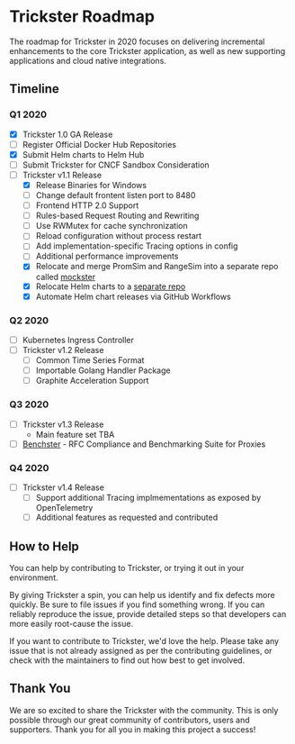 # Trickster Roadmap

The roadmap for Trickster in 2020 focuses on delivering incremental enhancements to the core Trickster application, as well as new supporting applications and cloud native integrations.

## Timeline

### Q1 2020

- [x] Trickster 1.0 GA Release
- [ ] Register Official Docker Hub Repositories
- [x] Submit Helm charts to Helm Hub
- [ ] Submit Trickster for CNCF Sandbox Consideration
- [ ] Trickster v1.1 Release
  - [x] Release Binaries for Windows
  - [ ] Change default frontent listen port to 8480
  - [ ] Frontend HTTP 2.0 Support
  - [ ] Rules-based Request Routing and Rewriting
  - [ ] Use RWMutex for cache synchronization
  - [ ] Reload configuration without process restart
  - [ ] Add implementation-specific Tracing options in config
  - [ ] Additional performance improvements
  - [x] Relocate and merge PromSim and RangeSim into a separate repo called [mockster](https://github.com/tricksterproxy/mockster)
  - [x] Relocate Helm charts to a [separate repo](https://github.com/tricksterproxy/helm-charts)
  - [x] Automate Helm chart releases via GitHub Workflows

### Q2 2020

- [ ] Kubernetes Ingress Controller
- [ ] Trickster v1.2 Release
  - [ ] Common Time Series Format
  - [ ] Importable Golang Handler Package
  - [ ] Graphite Acceleration Support

### Q3 2020
- [ ] Trickster v1.3 Release
  - Main feature set TBA
- [ ] [Benchster](https://github.com/tricksterproxy/benchster) - RFC Compliance and Benchmarking Suite for Proxies

### Q4 2020
- [ ] Trickster v1.4 Release
  - [ ] Support additional Tracing implmementations as exposed by OpenTelemetry
  - [ ] Additional features as requested and contributed

## How to Help

You can help by contributing to Trickster, or trying it out in your environment.

By giving Trickster a spin, you can help us identify and fix defects more quickly. Be sure to file issues if you find something wrong. If you can reliably reproduce the issue, provide detailed steps so that developers can more easily root-cause the issue.

If you want to contribute to Trickster, we'd love the help. Please take any issue that is not already assigned as per the contributing guidelines, or check with the maintainers to find out how best to get involved.

## Thank You

We are so excited to share the Trickster with the community. This is only possible through our great community of contributors, users and supporters. Thank you for all you in making this project a success!
